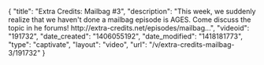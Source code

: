 {
    "title": "Extra Credits: Mailbag #3",
    "description": "This week, we suddenly realize that we haven't done a mailbag episode is AGES. Come discuss the topic in he forums! http:\/\/extra-credits.net\/episodes\/mailbag...",
    "videoid": "191732",
    "date_created": "1406055192",
    "date_modified": "1418181773",
    "type": "captivate",
    "layout": "video",
    "url": "\/v\/extra-credits-mailbag-3\/191732"
}